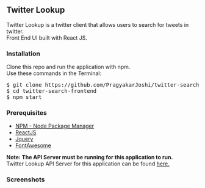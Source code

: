 <h2>Twitter Lookup</h2>
<p>Twitter Lookup is a twitter client that allows users to search for tweets in twitter. 
<br>
Front End UI built with React JS.</p>
<h3>Installation</h3>
Clone this repo and run the application with npm. 
<br>
Use these commands in the Terminal:
<pre>
$ git clone https://github.com/PragyakarJoshi/twitter-search-frontend.git
$ cd twitter-search-frontend
$ npm start
</pre>
<h3>Prerequisites</h3>
<ul>
 <li><a href="https://github.com/nodejs/node">NPM - Node Package Manager</a></li>
 <li><a href="https://github.com/facebook/react">ReactJS</a></li> 
 <li><a href="https://github.com/jquery/jquery">Jquery</a></li>
 <li><a href="https://github.com/FortAwesome/Font-Awesome">FontAwesome</a></li>
</ul>
<b>Note: The API Server must be running for this application to run.</b>
<br>
Twitter Lookup API Server for this application can be found <a href="https://github.com/PragyakarJoshi/twitter-lookup-api-service">here.</a>
<h3>Screenshots</h3>

